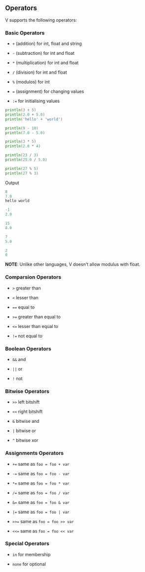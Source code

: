 ## Operators

V supports the following operators:

### Basic Operators

- `+` (addition) for int, float and string

- `-` (subtraction) for int and float

- `*` (multiplication) for int and float

- `/` (division) for int and float

- `%` (modulos) for int

- `=` (assignment) for changing values

- `:=` for initialising values

```go
println(3 + 5)
println(2.0 + 5.0)
println('hello' + 'world')

println(9 - 10)
println(7.0 - 5.0)

println(3 * 5)
println(2.0 * 4)

println(23 / 3)
println(25.0 / 5.0)

println(27 % 5)
println(27 % 3)
```

Output 

```go
8
7.0
hello world

-1
2.0

15
8.0

7
5.0

2
0
```

**NOTE**: Unlike other languages, V doesn't allow modulus with float.

### Comparsion Operators

- `>` greater than

- `<` lesser than

- `==` equal to

- `>=` greater than equal to

- `<=` lesser than equal to

- `!=` not equal to

### Boolean Operators

- `&&` and

- `||` or

- `!` not

### Bitwise Operators

- `>>` left bitshift

- `<<` right bitshift

- `&` bitwise and

- `|` bitwise or

- `^` bitwise xor

### Assignments Operators

- `+=` same as `foo = foo + var`

- `-=` same as `foo = foo - var`

- `*=` same as `foo = foo * var`

- `/=` same as `foo = foo / var`

- `&=` same as `foo = foo & var`

- `|=` same as `foo = foo | var`

- `>>=` same as `foo = foo >> var`

- `<<=` same as `foo = foo << var`

### Special Operators

- `in` for membership

- `none` for optional
